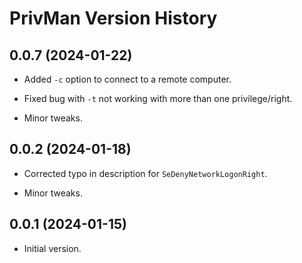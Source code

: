# PrivMan Version History

## 0.0.7 (2024-01-22)

* Added `-c` option to connect to a remote computer.

* Fixed bug with `-t` not working with more than one privilege/right.

* Minor tweaks.

## 0.0.2 (2024-01-18)

* Corrected typo in description for `SeDenyNetworkLogonRight`.

* Minor tweaks.

## 0.0.1 (2024-01-15)

* Initial version.
